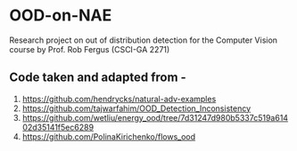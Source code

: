 # OOD-on-NAE

Research project on out of distribution detection for the Computer Vision course by Prof. Rob Fergus (CSCI-GA 2271)

## Code taken and adapted from -
1. https://github.com/hendrycks/natural-adv-examples
2. https://github.com/tajwarfahim/OOD_Detection_Inconsistency
3. https://github.com/wetliu/energy_ood/tree/7d31247d980b5337c519a61402d35141f5ec6289
4. https://github.com/PolinaKirichenko/flows_ood

